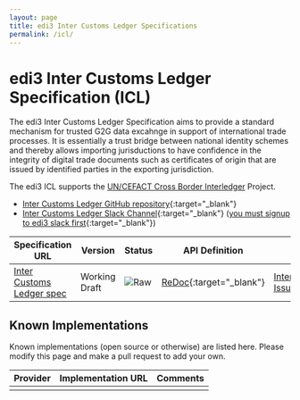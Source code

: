 ```yaml
---
layout: page
title: edi3 Inter Customs Ledger Specifications
permalink: /icl/
---
```


# edi3 Inter Customs Ledger Specification (ICL)

The edi3 Inter Customs Ledger Specification aims to provide a standard mechanism for trusted G2G data excahnge in support of international trade processes. It is essentially a trust bridge between national identity schemes and thereby allows importing jurisductions to have confidence in the integrity of digital trade documents such as certificates of origin that are issued by identified parties in the exporting jurisdiction. 

The edi3 ICL supports the [UN/CEFACT Cross Border Interledger](https://uncefact.unece.org/display/uncefactpublic/Cross+border+Inter-ledger+exchange+for+Preferential+CoO+using+Blockchain) Project.

* [Inter Customs Ledger GitHub repository](https://github.com/edi3/edi3-icl){:target="_blank"}
* [Inter Customs Ledger Slack Channel](https://edi3.slack.com/messages/spec-icl/){:target="_blank"} ([you must signup to edi3 slack first](https://join.slack.com/t/edi3/shared_invite/enQtNTY5OTkzMjQ0NjcyLTM1MzYyNjg5M2RlMWIyZjUzMDBlNWQ3OWIyZTNhMDhhN2UzYjIyMjk4M2VhM2ViNzhhM2Y1OWE0Y2FhYTc1ZTg){:target="_blank"})

| Specification URL | Version | Status | API Definition | Issues List |
| ----------------- | ------  | ------ | -------------- | ----------- |
| [Inter Customs Ledger spec](//edi3.org/specs/edi3-icl/master/) | Working Draft | ![Raw](//rfc.unprotocols.org/spec:2/COSS/raw.svg) | [ReDoc](//edi3.org/specs/edi3-icl/master/redoc-static.html){:target="_blank"} |  [Inter Customs Ledger Issues](https://github.com/edi3/edi3-icl/issues){:target="_blank"}  |

## Known Implementations

Known implementations (open source or otherwise) are listed here.  Please modify this page and make a pull request to add your own.

|Provider|Implementation URL|Comments|
|--------|------------------|--------|
|  |  |  |

